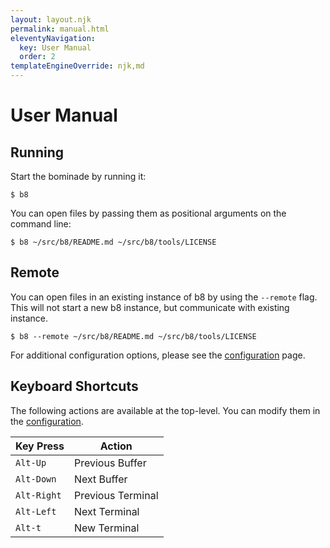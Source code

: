 ```yaml
---
layout: layout.njk
permalink: manual.html
eleventyNavigation:
  key: User Manual
  order: 2
templateEngineOverride: njk,md
---
```


# User Manual

## Running

Start the bominade by running it:

```
$ b8
```

You can open files by passing them as positional arguments on the command line:

```
$ b8 ~/src/b8/README.md ~/src/b8/tools/LICENSE
```

## Remote

You can open files in an existing instance of b8 by using the `--remote` flag.
This will not start a new b8 instance, but communicate with existing instance.

```
$ b8 --remote ~/src/b8/README.md ~/src/b8/tools/LICENSE
```

For additional configuration options, please see the
[configuration](/config.html) page.

## Keyboard Shortcuts

The following actions are available at the top-level. You can modify them in the
[configuration](/config.html).

| Key Press 	| Action            	|
|-----------	|-------------------	|
| `Alt-Up`    | Previous Buffer   	|
| `Alt-Down`  | Next Buffer       	|
| `Alt-Right` | Previous Terminal 	|
| `Alt-Left`  | Next Terminal     	|
| `Alt-t`     | New Terminal      	|


